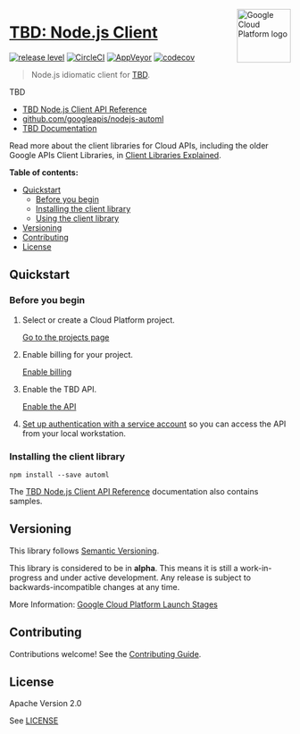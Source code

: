 [//]: # "This README.md file is auto-generated, all changes to this file will be lost."
[//]: # "To regenerate it, use `npm run generate-scaffolding`."
<img src="https://avatars2.githubusercontent.com/u/2810941?v=3&s=96" alt="Google Cloud Platform logo" title="Google Cloud Platform" align="right" height="96" width="96"/>

# [TBD: Node.js Client](https://github.com/googleapis/nodejs-automl)

[![release level](https://img.shields.io/badge/release%20level-alpha-orange.svg?style&#x3D;flat)](https://cloud.google.com/terms/launch-stages)
[![CircleCI](https://img.shields.io/circleci/project/github/googleapis/nodejs-automl.svg?style=flat)](https://circleci.com/gh/googleapis/nodejs-automl)
[![AppVeyor](https://ci.appveyor.com/api/projects/status/github/googleapis/nodejs-automl?branch=master&svg=true)](https://ci.appveyor.com/project/googleapis/nodejs-automl)
[![codecov](https://img.shields.io/codecov/c/github/googleapis/nodejs-automl/master.svg?style=flat)](https://codecov.io/gh/googleapis/nodejs-automl)

> Node.js idiomatic client for [TBD][product-docs].

TBD


* [TBD Node.js Client API Reference][client-docs]
* [github.com/googleapis/nodejs-automl](https://github.com/googleapis/nodejs-automl)
* [TBD Documentation][product-docs]

Read more about the client libraries for Cloud APIs, including the older
Google APIs Client Libraries, in [Client Libraries Explained][explained].

[explained]: https://cloud.google.com/apis/docs/client-libraries-explained

**Table of contents:**

* [Quickstart](#quickstart)
  * [Before you begin](#before-you-begin)
  * [Installing the client library](#installing-the-client-library)
  * [Using the client library](#using-the-client-library)
* [Versioning](#versioning)
* [Contributing](#contributing)
* [License](#license)

## Quickstart

### Before you begin

1.  Select or create a Cloud Platform project.

    [Go to the projects page][projects]

1.  Enable billing for your project.

    [Enable billing][billing]

1.  Enable the TBD API.

    [Enable the API][enable_api]

1.  [Set up authentication with a service account][auth] so you can access the
    API from your local workstation.

[projects]: https://console.cloud.google.com/project
[billing]: https://support.google.com/cloud/answer/6293499#enable-billing
[enable_api]: https://console.cloud.google.com/flows/enableapi?apiid=TBD
[auth]: https://cloud.google.com/docs/authentication/getting-started

### Installing the client library

    npm install --save automl



The [TBD Node.js Client API Reference][client-docs] documentation
also contains samples.

## Versioning

This library follows [Semantic Versioning](http://semver.org/).

This library is considered to be in **alpha**. This means it is still a
work-in-progress and under active development. Any release is subject to
backwards-incompatible changes at any time.

More Information: [Google Cloud Platform Launch Stages][launch_stages]

[launch_stages]: https://cloud.google.com/terms/launch-stages

## Contributing

Contributions welcome! See the [Contributing Guide](https://github.com/googleapis/nodejs-automl/blob/master/.github/CONTRIBUTING.md).

## License

Apache Version 2.0

See [LICENSE](https://github.com/googleapis/nodejs-automl/blob/master/LICENSE)

[client-docs]: https://cloud.google.com/nodejs/docs/reference/automl/latest/
[product-docs]: TBD
[shell_img]: https://gstatic.com/cloudssh/images/open-btn.png
